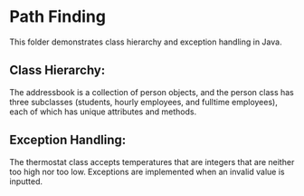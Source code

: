 # Path Finding
This folder demonstrates class hierarchy and exception handling in Java. 

Class Hierarchy:
---------------
The addressbook is a collection of person objects, and the person class has three subclasses (students, hourly employees, and fulltime employees), each of which has unique attributes and methods. 

Exception Handling:
------------------
The thermostat class accepts temperatures that are integers that are neither too high nor too low. Exceptions are implemented when an invalid value is inputted.
